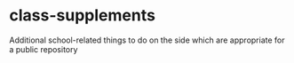 # class-supplements
Additional school-related things to do on the side which are appropriate for a public repository

